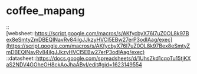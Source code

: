 # coffee_mapang
::[websheet::https://script.google.com/macros/s/AKfycbyX76I7uZ0OL8k97Bex8eSmtyZmDBEQINavRv84ilgJJkzyHVCl5EBw27erP3odIAag/exec](https://script.google.com/macros/s/AKfycbyX76I7uZ0OL8k97Bex8eSmtyZmDBEQINavRv84ilgJJkzyHVCl5EBw27erP3odIAag/exec)
::datasheet::https://docs.google.com/spreadsheets/d/1UhsZkd1cqoTu15tjKXaS2NDV4GOheOH8ckAoJhaABvI/edit#gid=1623149554
